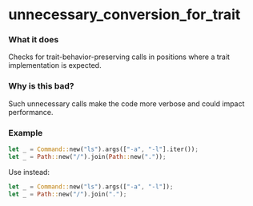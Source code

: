 # unnecessary_conversion_for_trait

### What it does
Checks for trait-behavior-preserving calls in positions where a trait implementation is
expected.

### Why is this bad?
Such unnecessary calls make the code more verbose and could impact performance.

### Example
```rust
let _ = Command::new("ls").args(["-a", "-l"].iter());
let _ = Path::new("/").join(Path::new("."));
```
Use instead:
```rust
let _ = Command::new("ls").args(["-a", "-l"]);
let _ = Path::new("/").join(".");
```
